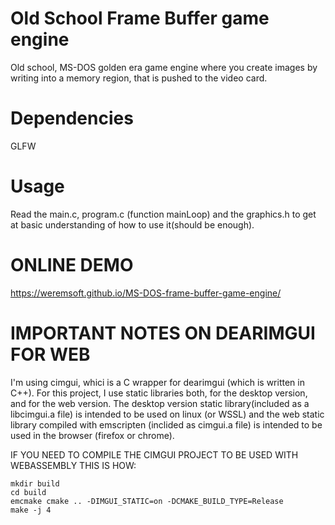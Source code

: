 # Old School Frame Buffer game engine
Old school, MS-DOS golden era game engine where you create images by writing into a memory region, that is pushed to the video card.

# Dependencies
GLFW

# Usage
Read the main.c, program.c (function mainLoop) and the graphics.h to get at basic understanding of how to use it(should be enough).

# ONLINE DEMO

https://weremsoft.github.io/MS-DOS-frame-buffer-game-engine/

# IMPORTANT NOTES ON DEARIMGUI FOR WEB
I'm using cimgui, whici is a C wrapper for dearimgui (which is written in C++). For this project, I use static libraries both, for the desktop version, and for the web version. The desktop version static library(included as a libcimgui.a file) is intended to be used on linux (or WSSL) and the web static library compiled with emscripten (inclided as cimgui.a file) is intended to be used in the browser (firefox or chrome).

IF YOU NEED TO COMPILE THE CIMGUI PROJECT TO BE USED WITH WEBASSEMBLY THIS IS HOW:

```
mkdir build
cd build
emcmake cmake .. -DIMGUI_STATIC=on -DCMAKE_BUILD_TYPE=Release
make -j 4
```